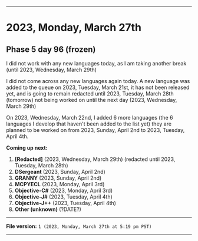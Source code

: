 
***

# 2023, Monday, March 27th

## Phase 5 day 96 (frozen)

I did not work with any new languages today, as I am taking another break (until 2023, Wednesday, March 29th)

I did not come across any new languages again today. A new language was added to the queue on 2023, Tuesday, March 21st, it has not been released yet, and is going to remain redacted until 2023, Tuesday, March 28th (tomorrow) not being worked on until the next day (2023, Wednesday, March 29th)

On 2023, Wednesday, March 22nd, I added 6 more languages (the 6 languages I develop that haven't been added to the list yet) they are planned to be worked on from 2023, Sunday, April 2nd to 2023, Tuesday, April 4th.

**Coming up next:**

1. **[Redacted]** (2023, Wednesday, March 29th) (redacted until 2023, Tuesday, March 28th)
2. **DSergeant** (2023, Sunday, April 2nd)
3. **GRANNY** (2023, Sunday, April 2nd)
4. **MCPYECL** (2023, Monday, April 3rd)
5. **Objective-C#** (2023, Monday, April 3rd)
6. **Objective-J#** (2023, Tuesday, April 4th)
7. **Objective-J++** (2023, Tuesday, April 4th)
8. **Other (unknown)** (?DATE?)

<!-- Today wasn't planned to be a development day for new repositories. I am taking a temporary break from it to work on other projects. If I can gather more languages, I might start phase 4 (2022) earlier. <!-- Work is being done to get the [`Learn`](https://github.com/seanpm2001/Learn/) repository back up to date, as I couldn't keep up in the last 3 days of phase 3 of 2022. The current phase finished yesterday (2022, Tuesday, November 29th) new repositories are expected to start being created at an unknown time in 2022 December. !--> 

<!-- This is the end of phase 4 (2022) of the acceleration project for `seanpm2001/Learn`. !-->

***

**File version:** `1 (2023, Monday, March 27th at 5:19 pm PST)`

***
